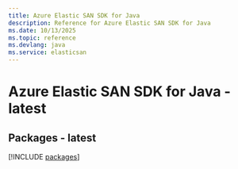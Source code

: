 ```yaml
---
title: Azure Elastic SAN SDK for Java
description: Reference for Azure Elastic SAN SDK for Java
ms.date: 10/13/2025
ms.topic: reference
ms.devlang: java
ms.service: elasticsan
---
```

# Azure Elastic SAN SDK for Java - latest
## Packages - latest
[!INCLUDE [packages](elastic-san-index.md)]